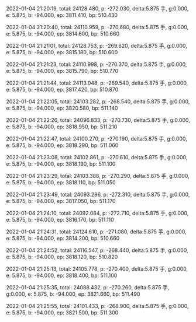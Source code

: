 2022-01-04 21:20:19, total: 24128.480, p: -272.030, delta:5.875 手, g:0.000, e: 5.875, b: -94.000, ep: 3811.410, bp: 510.430

2022-01-04 21:20:40, total: 24110.959, p: -270.680, delta:5.875 手, g:0.000, e: 5.875, b: -94.000, ep: 3814.600, bp: 510.660

2022-01-04 21:21:01, total: 24128.753, p: -269.620, delta:5.875 手, g:0.000, e: 5.875, b: -94.000, ep: 3815.180, bp: 510.600

2022-01-04 21:21:23, total: 24110.998, p: -270.370, delta:5.875 手, g:0.000, e: 5.875, b: -94.000, ep: 3815.790, bp: 510.770

2022-01-04 21:21:44, total: 24113.048, p: -269.540, delta:5.875 手, g:0.000, e: 5.875, b: -94.000, ep: 3817.420, bp: 510.870

2022-01-04 21:22:05, total: 24103.282, p: -268.540, delta:5.875 手, g:0.000, e: 5.875, b: -94.000, ep: 3820.580, bp: 511.140

2022-01-04 21:22:26, total: 24096.833, p: -270.730, delta:5.875 手, g:0.000, e: 5.875, b: -94.000, ep: 3818.950, bp: 511.210

2022-01-04 21:22:47, total: 24100.270, p: -270.190, delta:5.875 手, g:0.000, e: 5.875, b: -94.000, ep: 3818.290, bp: 511.060

2022-01-04 21:23:08, total: 24102.861, p: -270.610, delta:5.875 手, g:0.000, e: 5.875, b: -94.000, ep: 3818.190, bp: 511.100

2022-01-04 21:23:29, total: 24103.388, p: -270.290, delta:5.875 手, g:0.000, e: 5.875, b: -94.000, ep: 3818.110, bp: 511.050

2022-01-04 21:23:49, total: 24093.296, p: -272.310, delta:5.875 手, g:0.000, e: 5.875, b: -94.000, ep: 3817.050, bp: 511.170

2022-01-04 21:24:10, total: 24092.084, p: -272.710, delta:5.875 手, g:0.000, e: 5.875, b: -94.000, ep: 3816.170, bp: 511.110

2022-01-04 21:24:31, total: 24124.610, p: -271.080, delta:5.875 手, g:0.000, e: 5.875, b: -94.000, ep: 3814.200, bp: 510.660

2022-01-04 21:24:52, total: 24116.547, p: -268.440, delta:5.875 手, g:0.000, e: 5.875, b: -94.000, ep: 3818.120, bp: 510.820

2022-01-04 21:25:13, total: 24105.778, p: -270.400, delta:5.875 手, g:0.000, e: 5.875, b: -94.000, ep: 3818.400, bp: 511.100

2022-01-04 21:25:35, total: 24088.432, p: -270.260, delta:5.875 手, g:0.000, e: 5.875, b: -94.000, ep: 3821.660, bp: 511.490

2022-01-04 21:25:55, total: 24101.433, p: -268.900, delta:5.875 手, g:0.000, e: 5.875, b: -94.000, ep: 3821.500, bp: 511.300